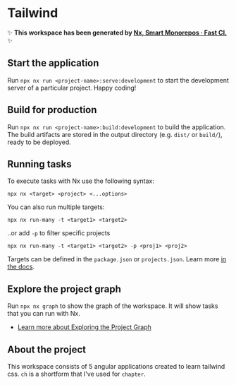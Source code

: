 # Tailwind

✨ **This workspace has been generated by [Nx, Smart Monorepos · Fast CI.](https://nx.dev)** ✨

## Start the application

Run `npx nx run <project-name>:serve:development` to start the development server of a particular project. Happy coding!

## Build for production

Run `npx nx run <project-name>:build:development` to build the application. The build artifacts are stored in the output directory (e.g. `dist/` or `build/`), ready to be deployed.

## Running tasks

To execute tasks with Nx use the following syntax:

```
npx nx <target> <project> <...options>
```

You can also run multiple targets:

```
npx nx run-many -t <target1> <target2>
```

..or add `-p` to filter specific projects

```
npx nx run-many -t <target1> <target2> -p <proj1> <proj2>
```

Targets can be defined in the `package.json` or `projects.json`. Learn more [in the docs](https://nx.dev/features/run-tasks).

## Explore the project graph

Run `npx nx graph` to show the graph of the workspace.
It will show tasks that you can run with Nx.

- [Learn more about Exploring the Project Graph](https://nx.dev/core-features/explore-graph)

## About the project

This workspace consists of 5 angular applications created to learn tailwind css. `ch` is a shortform that I've used for `chapter`. 

